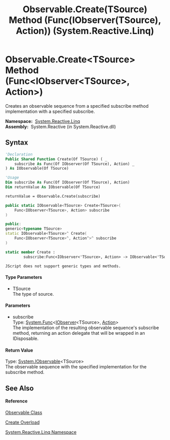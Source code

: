 ﻿---
title: Observable.Create(TSource) Method (Func(IObserver(TSource), Action)) (System.Reactive.Linq)
TOCTitle: Create(TSource) Method (Func(IObserver(TSource), Action))
ms:assetid: M:System.Reactive.Linq.Observable.Create``1(System.Func{System.IObserver{``0},System.Action})
ms:mtpsurl: https://msdn.microsoft.com/en-us/library/Hh229122(v=VS.103)
ms:contentKeyID: 36068538
ms.date: 06/28/2011
mtps_version: v=VS.103
dev_langs:
- vb
- csharp
- c++
- fsharp
- jscript
---

# Observable.Create\<TSource\> Method (Func\<IObserver\<TSource\>, Action\>)

Creates an observable sequence from a specified subscribe method implementation with a specified subscribe.

**Namespace:**  [System.Reactive.Linq](hh211929\(v=vs.103\).md)  
**Assembly:**  System.Reactive (in System.Reactive.dll)

## Syntax

``` vb
'Declaration
Public Shared Function Create(Of TSource) ( _
    subscribe As Func(Of IObserver(Of TSource), Action) _
) As IObservable(Of TSource)
```

``` vb
'Usage
Dim subscribe As Func(Of IObserver(Of TSource), Action)
Dim returnValue As IObservable(Of TSource)

returnValue = Observable.Create(subscribe)
```

``` csharp
public static IObservable<TSource> Create<TSource>(
    Func<IObserver<TSource>, Action> subscribe
)
```

``` c++
public:
generic<typename TSource>
static IObservable<TSource>^ Create(
    Func<IObserver<TSource>^, Action^>^ subscribe
)
```

``` fsharp
static member Create : 
        subscribe:Func<IObserver<'TSource>, Action> -> IObservable<'TSource> 
```

``` jscript
JScript does not support generic types and methods.
```

#### Type Parameters

  - TSource  
    The type of source.

#### Parameters

  - subscribe  
    Type: [System.Func](https://msdn.microsoft.com/en-us/library/Bb549151)\<[IObserver](https://msdn.microsoft.com/en-us/library/Dd783449)\<TSource\>, [Action](https://msdn.microsoft.com/en-us/library/Bb534741)\>  
    The implementation of the resulting observable sequence's subscribe method, returning an action delegate that will be wrapped in an IDisposable.  

#### Return Value

Type: [System.IObservable](https://msdn.microsoft.com/en-us/library/Dd990377)\<TSource\>  
The observable sequence with the specified implementation for the subscribe method.  

## See Also

#### Reference

[Observable Class](hh244252\(v=vs.103\).md)

[Create Overload](hh229096\(v=vs.103\).md)

[System.Reactive.Linq Namespace](hh211929\(v=vs.103\).md)

